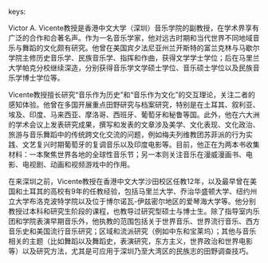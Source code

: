 keys:<Victor A. Vicente>


Victor A. Vicente教授是香港中文大学（深圳）音乐学院的副教授，在学术界享有广泛的合作和合著名声。作为一名音乐学家，他对远古时期和当代世界不同地域音乐与舞蹈的文化颇有研究。他曾在美国宾夕法尼亚州兰开斯特的富兰克林与马歇尔学院主修历史音乐学、民族音乐学、指挥和作曲，获得文学学士学位；后在马里兰大学帕克分校继续深造，分别获得音乐学文学硕士学位、音乐硕士学位以及民族音乐学博士学位等。

Vicente教授擅长研究“音乐作为历史”和“音乐作为文化”的交互理论，关注二者的感知体验。他曾在多国开展重点田野研究与档案研究，特别是在土耳其、叙利亚、埃及、印度、马来西亚、摩洛哥、西班牙、葡萄牙和秘鲁等国。此外，他在六大洲的学术会议上发表研究成果，撰写和发表的文章涉及美学、文化表现、文化政治、旅游与音乐舞蹈中的传统跨文化交流的问题，例如梅夫列维教团苏菲派的行为实践、文艺复兴时期葡萄牙的复调音乐以及印度电影等。目前，他正在为两本书收集材料：一本聚焦世界各地的全球性音乐节；另一本则关注音乐在漫威漫画书、电影、电视剧、动画和视频游戏中的作用。

在来深圳之前，Vicente教授在香港中文大学沙田校区任教12年，以及最早曾在美国和土耳其的高校有9年的任教经验，包括马里兰大学、乔治华盛顿大学、纽约州立大学布洛克波特学院以及位于博尔诺瓦-伊兹密尔地区的爱琴海大学等。他分别教授过本科和研究生阶段的课程，也教导过研究型硕士与博士生。除了指导室内乐团和学院表演早期音乐外，他执教的范围包括关于世界音乐、世界流行音乐、西方音乐史和美国流行音乐研究；区域和流派研究（例如中东和宝莱坞）；其他与音乐相关的主题（比如舞蹈以及舞蹈史，表演研究，东方主义，世界政治和世界电影等）以及研究方法，尤其是可应用于深圳乃至大湾区的民族志的田野调查技巧。